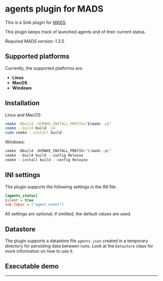 # agents plugin for MADS

This is a Sink plugin for [MADS](https://github.com/MADS-NET/MADS). 

This plugin keeps track of launched agents and of their current status.

*Required MADS version: 1.3.5.*


## Supported platforms

Currently, the supported platforms are:

* **Linux** 
* **MacOS**
* **Windows**


## Installation

Linux and MacOS:

```bash
cmake -Bbuild -DCMAKE_INSTALL_PREFIX="$(mads -p)"
cmake --build build -j4
sudo cmake --install build
```

Windows:

```powershell
cmake -Bbuild -DCMAKE_INSTALL_PREFIX="$(mads -p)"
cmake --build build --config Release
cmake --install build --config Release
```


## INI settings

The plugin supports the following settings in the INI file:

```ini
[agents_status]
silent = true
sub_topic = ["agent_event"]
```

All settings are optional; if omitted, the default values are used.


## Datastore
The plugin supports a datastore file `agents.json` created in a temporary directory for persisting data between runs. Look at the `Datastore` class for more information on how to use it.



## Executable demo

<Explain what happens if the test executable is run>

---